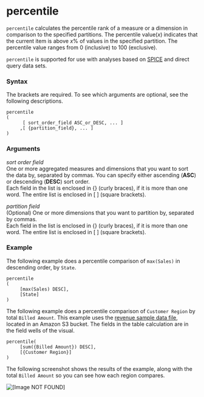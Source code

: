 # percentile<a name="percentile-function"></a>

`percentile` calculates the percentile rank of a measure or a dimension in comparison to the specified partitions\. The percentile value\(*x*\) indicates that the current item is above *x*% of values in the specified partition\. The percentile value ranges from 0 \(inclusive\) to 100 \(exclusive\)\. 

`percentile` is supported for use with analyses based on [SPICE](welcome.md#spice) and direct query data sets\.

### Syntax<a name="percentile-function-syntax"></a>

The brackets are required\. To see which arguments are optional, see the following descriptions\.

```
percentile
(
      [ sort_order_field ASC_or_DESC, ... ] 
     ,[ {partition_field}, ... ]
)
```

### Arguments<a name="percentile-function-arguments"></a>

 *sort order field*   
One or more aggregated measures and dimensions that you want to sort the data by, separated by commas\. You can specify either ascending \(**ASC**\) or descending \(**DESC**\) sort order\.   
Each field in the list is enclosed in \{\} \(curly braces\), if it is more than one word\. The entire list is enclosed in \[ \] \(square brackets\)\.

 *partition field*   
\(Optional\) One or more dimensions that you want to partition by, separated by commas\.   
Each field in the list is enclosed in \{\} \(curly braces\), if it is more than one word\. The entire list is enclosed in \[ \] \(square brackets\)\.

### Example<a name="percentile-function-example"></a>

The following example does a percentile comparison of `max(Sales)` in descending order, by `State`\. 

```
percentile
(
     [max(Sales) DESC], 
     [State]
)
```

The following example does a percentile comparison of `Customer Region` by total `Billed Amount`\. This example uses the [revenue sample data file](https://quicksightsampledata.s3.amazonaws.com/RevenueData_QuickSightSample.csv), located in an Amazon S3 bucket\. The fields in the table calculation are in the field wells of the visual\.

```
percentile(
     [sum({Billed Amount}) DESC],
     [{Customer Region}]
)
```

The following screenshot shows the results of the example, along with the total `Billed Amount` so you can see how each region compares\.

![\[Image NOT FOUND\]](http://docs.aws.amazon.com/quicksight/latest/user/images/percentileRank.png)